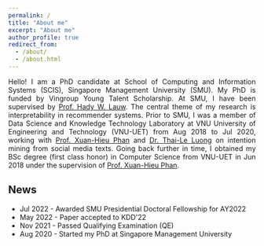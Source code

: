 ```yaml
---
permalink: /
title: "About me"
excerpt: "About me"
author_profile: true
redirect_from: 
  - /about/
  - /about.html
---
```


<div style="text-align: justify">
Hello! I am a PhD candidate at School of Computing and Information Systems (SCIS), Singapore Management University (SMU). My PhD is funded by Vingroup Young Talent Scholarship. 
At SMU, I have been supervised by <a href="https://www.hadylauw.com/">Prof. Hady W. Lauw</a>. The central theme of my research is interpretability in recommender systems.
Prior to SMU, I was a member of Data Science and Knowledge Technology Laboratory at VNU University of Engineering and Technology (VNU-UET) from Aug 2018 to Jul 2020,
working with <a href="https://uet.vnu.edu.vn/~hieupx/">Prof. Xuan-Hieu Phan</a> and <a href="https://scholar.google.com/citations?user=I1FbHw4AAAAJ&hl=en">Dr. Thai-Le Luong</a> on intention mining from social media texts. 
Going back further in time, I obtained my BSc degree (first class honor) in Computer Science from VNU-UET in Jun 2018 under the supervision of <a href="https://uet.vnu.edu.vn/~hieupx/">Prof. Xuan-Hieu Phan</a>.
</div>

## News
* Jul 2022 - Awarded SMU Presidential Doctoral Fellowship for AY2022
* May 2022 - Paper accepted to KDD'22
* Nov 2021 - Passed Qualifying Examination (QE)
* Aug 2020 - Started my PhD at Singapore Management University

